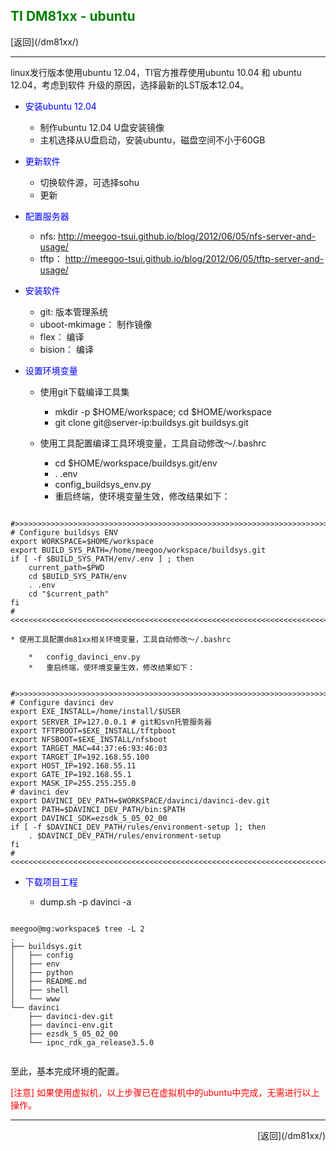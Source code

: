 ## <font color="green">TI DM81xx - ubuntu</font> ##

<p align="left">
[返回](/dm81xx/)
<p>
<hr />

linux发行版本使用ubuntu 12.04，TI官方推荐使用ubuntu 10.04 和 ubuntu 12.04，考虑到软件
升级的原因，选择最新的LST版本12.04。

*	<font color="blue">安装ubuntu 12.04</font>

	*	制作ubuntu 12.04 U盘安装镜像
	*	主机选择从U盘启动，安装ubuntu，磁盘空间不小于60GB
	
*	<font color="blue">更新软件</font>

	*	切换软件源，可选择sohu
	*	更新

*	<font color="blue">配置服务器</font>

	*	nfs: http://meegoo-tsui.github.io/blog/2012/06/05/nfs-server-and-usage/
	*	tftp： http://meegoo-tsui.github.io/blog/2012/06/05/tftp-server-and-usage/

*	<font color="blue">安装软件</font>

	* git: 版本管理系统
	* uboot-mkimage： 制作镜像
	* flex： 编译
	* bision： 编译

*	<font color="blue">设置环境变量</font>

	* 使用git下载编译工具集    
	
		*	mkdir -p $HOME/workspace; cd $HOME/workspace
		*	git clone git@server-ip:buildsys.git buildsys.git
		
	* 使用工具配置编译工具环境变量，工具自动修改～/.bashrc
	
		*	cd $HOME/workspace/buildsys.git/env
		*	. .env
		*	config_buildsys_env.py
		*	重启终端，使环境变量生效，修改结果如下：
<pre><code>
#>>>>>>>>>>>>>>>>>>>>>>>>>>>>>>>>>>>>>>>>>>>>>>>>>>>>>>>>>>>>>>>>>>>>>>>>>>>>>>>
# Configure buildsys ENV
export WORKSPACE=$HOME/workspace
export BUILD_SYS_PATH=/home/meegoo/workspace/buildsys.git
if [ -f $BUILD_SYS_PATH/env/.env ] ; then
	current_path=$PWD
	cd $BUILD_SYS_PATH/env
	. .env
	cd "$current_path"
fi
#<<<<<<<<<<<<<<<<<<<<<<<<<<<<<<<<<<<<<<<<<<<<<<<<<<<<<<<<<<<<<<<<<<<<<<<<<<<<<<<
</code></pre>

	* 使用工具配置dm81xx相关环境变量，工具自动修改～/.bashrc
	
		*	config_davinci_env.py
		*	重启终端，使环境变量生效，修改结果如下：
<pre><code>
#>>>>>>>>>>>>>>>>>>>>>>>>>>>>>>>>>>>>>>>>>>>>>>>>>>>>>>>>>>>>>>>>>>>>>>>>>>>>>>>
# Configure davinci dev
export EXE_INSTALL=/home/install/$USER
export SERVER_IP=127.0.0.1 # git和svn托管服务器
export TFTPBOOT=$EXE_INSTALL/tftpboot
export NFSBOOT=$EXE_INSTALL/nfsboot
export TARGET_MAC=44:37:e6:93:46:03
export TARGET_IP=192.168.55.100
export HOST_IP=192.168.55.11
export GATE_IP=192.168.55.1
export MASK_IP=255.255.255.0
# davinci dev
export DAVINCI_DEV_PATH=$WORKSPACE/davinci/davinci-dev.git
export PATH=$DAVINCI_DEV_PATH/bin:$PATH
export DAVINCI_SDK=ezsdk_5_05_02_00
if [ -f $DAVINCI_DEV_PATH/rules/environment-setup ]; then
	. $DAVINCI_DEV_PATH/rules/environment-setup
fi
#<<<<<<<<<<<<<<<<<<<<<<<<<<<<<<<<<<<<<<<<<<<<<<<<<<<<<<<<<<<<<<<<<<<<<<<<<<<<<<<
</code></pre>

*	<font color="blue">下载项目工程</font>

	*	dump.sh -p davinci -a

<pre><code>
meegoo@mg:workspace$ tree -L 2
.
├── buildsys.git
│   ├── config
│   ├── env
│   ├── python
│   ├── README.md
│   ├── shell
│   └── www
└── davinci
    ├── davinci-dev.git
    ├── davinci-env.git
    ├── ezsdk_5_05_02_00
    └── ipnc_rdk_ga_release3.5.0

</code></pre>

至此，基本完成环境的配置。

<font color="red">
[注意]
如果使用虚拟机，以上步骤已在虚拟机中的ubuntu中完成，无需进行以上操作。
</font>

<hr />
<p align="right">
[返回](/dm81xx/)
<p>

